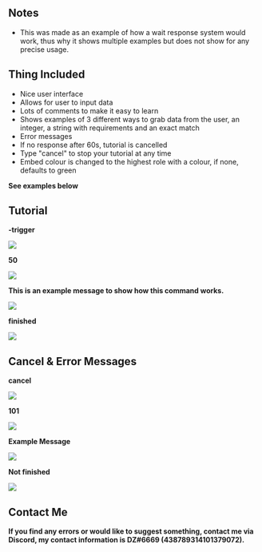 ## Notes
- This was made as an example of how a wait response system would work, thus why it shows multiple examples but does not show for any precise usage.
## Thing Included
- Nice user interface
- Allows for user to input data
- Lots of comments to make it easy to learn
- Shows examples of 3 different ways to grab data from the user, an integer, a string with requirements and an exact match
- Error messages
- If no response after 60s, tutorial is cancelled
- Type "cancel" to stop your tutorial at any time
- Embed colour is changed to the highest role with a colour, if none, defaults to green

**See examples below**

## Tutorial

**-trigger**

![](https://cdn.discordapp.com/attachments/724940659240337441/741691324851421264/image0.png)

**50**

![](https://cdn.discordapp.com/attachments/724940659240337441/741691531207114852/image0.png)

**This is an example message to show how this command works.**

![](https://media.discordapp.net/attachments/724940659240337441/741691785725870200/image0.png)

**finished**

![](https://cdn.discordapp.com/attachments/724940659240337441/741692174340718592/image0.png)

## Cancel & Error Messages

**cancel**

![](https://cdn.discordapp.com/attachments/724940659240337441/741692367584755805/image0.png)

**101**

![](https://cdn.discordapp.com/attachments/724940659240337441/741692540440412281/image0.png)

**Example Message**

![](https://cdn.discordapp.com/attachments/724940659240337441/741692737623162960/image0.png)

**Not finished**

![](https://cdn.discordapp.com/attachments/724940659240337441/741692955085111296/image0.png)

## Contact Me
**If you find any errors or would like to suggest something, contact me via Discord, my contact information is DZ#6669 (438789314101379072).**
